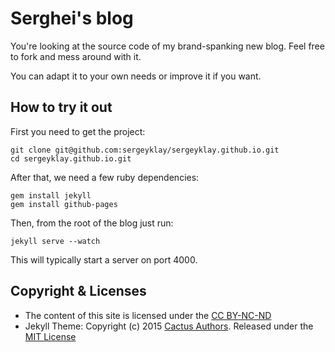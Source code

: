# Serghei's blog

You're looking at the source code of my brand-spanking new blog.
Feel free to fork and mess around with it.

You can adapt it to your own needs or improve it if you want.

## How to try it out

First you need to get the project:

```
git clone git@github.com:sergeyklay/sergeyklay.github.io.git
cd sergeyklay.github.io.git
```

After that, we need a few ruby dependencies:

```
gem install jekyll
gem install github-pages
```

Then, from the root of the blog just run:

```
jekyll serve --watch
```

This will typically start a server on port 4000.

## Copyright & Licenses

- The content of this site is licensed under the [CC BY-NC-ND][content-license]
- Jekyll Theme: Copyright (c) 2015 [Cactus Authors][theme-authors].
  Released under the [MIT License][theme-license]

[content-license]: https://creativecommons.org/licenses/by-nc-nd/4.0/
[theme-authors]: https://github.com/koenbok/Cactus/blob/master/AUTHORS
[theme-license]: https://github.com/nickbalestra/kactus/blob/master/LICENSE
